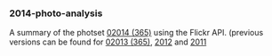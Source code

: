 ### 2014-photo-analysis

A summary of the photset [02014 (365)](https://www.flickr.com/photos/zzkt/sets/72157639545946114/) using the Flickr API. (previous versions can be found for [02013 (365)](https://github.com/zzkt/2013-photo-analysis), [2012](https://www.flickr.com/photos/zzkt/sets/72157628790897103/) and [2011](https://www.flickr.com/photos/zzkt/sets/72157625725814116/)

